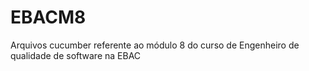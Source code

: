 # EBACM8
Arquivos cucumber referente ao módulo 8 do curso de Engenheiro de qualidade de software na EBAC
